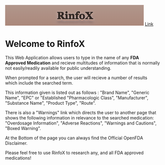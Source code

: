 [![RinfoX](./Screenshot%202023-01-26%20at%202.34.38%20PM.png)](https://fancy-llama-c257a9.netlify.app/)
[Link](https://fancy-llama-c257a9.netlify.app/)



# Welcome to RinfoX


This Web Application allows users to type in the name of any **FDA Approved Medication** and recieve multitudes of information that is normally not easily/readily available for public understanding.

When prompted for a search, the user will recieve a number of results which include the searched term.

This information given is listed out as follows : 
"Brand Name",
"Generic Name",
"EPC" or "Established "Pharmacologic Class",
"Manufacturer",
"Substance Name",
"Product Type",
"Route".

There is also a "Warnings" link which directs the user to another page that shows the following information in relevance to the searched medication: 
"Overdosage Information",
"Adverse Reactions",
"Warnings and Cautions",
"Boxed Warning".


At the Bottom of the page you can always find the Official OpenFDA Disclaimer.

Please feel free to use RinfoX to research any, and all FDA approved medications!

